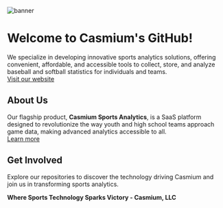 ![banner](https://user-images.githubusercontent.com/25646224/223859411-bd364071-6825-4af1-88b6-b0da11f4454d.jpg)

# Welcome to Casmium's GitHub!  

We specialize in developing innovative sports analytics solutions, offering convenient, affordable, and accessible tools to collect, store, and analyze baseball and softball statistics for individuals and teams.  
[Visit our website](https://casmium.com)  

## About Us  

Our flagship product, **Casmium Sports Analytics**, is a SaaS platform designed to revolutionize the way youth and high school teams approach game data, making advanced analytics accessible to all.  
[Learn more](https://casmium.com/baseball)  

## Get Involved  

Explore our repositories to discover the technology driving Casmium and join us in transforming sports analytics.  

**Where Sports Technology Sparks Victory - Casmium, LLC**
